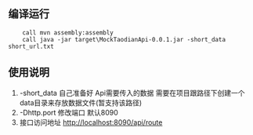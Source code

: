 编译运行
----------

        call mvn assembly:assembly
        call java -jar target\MockTaodianApi-0.0.1.jar -short_data short_url.txt
        
使用说明
----------
1. -short_data 自己准备好 Api需要传入的数据 需要在项目跟路径下创建一个data目录来存放数据文件(暂支持该路径)
2. -Dhttp.port 修改端口 默认8090
3. 接口访问地址 <http://localhost:8090/api/route>
       
